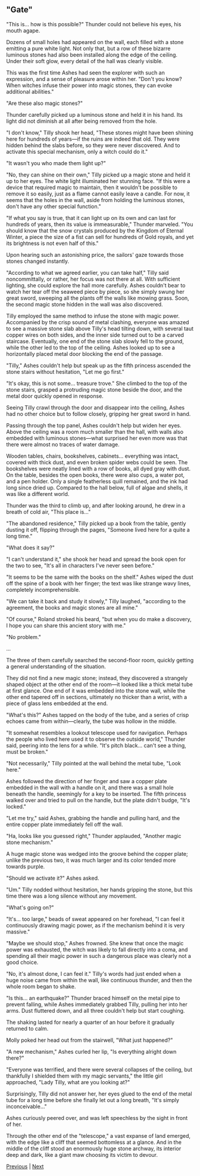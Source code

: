 ## "Gate"
"This is... how is this possible?" Thunder could not believe his eyes, his mouth agape.



Dozens of small holes had appeared on the wall, each filled with a stone emitting a pure white light. Not only that, but a row of these bizarre luminous stones had also been installed along the edge of the ceiling. Under their soft glow, every detail of the hall was clearly visible.



This was the first time Ashes had seen the explorer with such an expression, and a sense of pleasure arose within her. "Don't you know? When witches infuse their power into magic stones, they can evoke additional abilities."



"Are these also magic stones?"



Thunder carefully picked up a luminous stone and held it in his hand. Its light did not diminish at all after being removed from the hole.



"I don't know," Tilly shook her head, "These stones might have been shining here for hundreds of years—if the ruins are indeed that old. They were hidden behind the slabs before, so they were never discovered. And to activate this special mechanism, only a witch could do it."



"It wasn't you who made them light up?"



"No, they can shine on their own," Tilly picked up a magic stone and held it up to her eyes. The white light illuminated her stunning face. "If this were a device that required magic to maintain, then it wouldn't be possible to remove it so easily, just as a flame cannot easily leave a candle. For now, it seems that the holes in the wall, aside from holding the luminous stones, don't have any other special function."



"If what you say is true, that it can light up on its own and can last for hundreds of years, then its value is immeasurable," Thunder marveled. "You should know that the snow crystals produced by the Kingdom of Eternal Winter, a piece the size of a fist can sell for hundreds of Gold royals, and yet its brightness is not even half of this."



Upon hearing such an astonishing price, the sailors' gaze towards those stones changed instantly.

"According to what we agreed earlier, you can take half," Tilly said noncommittally, or rather, her focus was not there at all. With sufficient lighting, she could explore the hall more carefully. Ashes couldn't bear to watch her tear off the seaweed piece by piece, so she simply swung her great sword, sweeping all the plants off the walls like mowing grass. Soon, the second magic stone hidden in the wall was also discovered.



Tilly employed the same method to infuse the stone with magic power. Accompanied by the crisp sound of metal clashing, everyone was amazed to see a massive stone slab above Tilly's head tilting down, with several taut copper wires on both sides, and the inner side turned out to be a carved staircase. Eventually, one end of the stone slab slowly fell to the ground, while the other led to the top of the ceiling. Ashes looked up to see a horizontally placed metal door blocking the end of the passage.



"Tilly," Ashes couldn't help but speak up as the fifth princess ascended the stone stairs without hesitation, "Let me go first."



"It's okay, this is not some... treasure trove." She climbed to the top of the stone stairs, grasped a protruding magic stone beside the door, and the metal door quickly opened in response.



Seeing Tilly crawl through the door and disappear into the ceiling, Ashes had no other choice but to follow closely, gripping her great sword in hand.



Passing through the top panel, Ashes couldn't help but widen her eyes. Above the ceiling was a room much smaller than the hall, with walls also embedded with luminous stones—what surprised her even more was that there were almost no traces of water damage.



Wooden tables, chairs, bookshelves, cabinets... everything was intact, covered with thick dust, and even broken spider webs could be seen. The bookshelves were neatly lined with a row of books, all dyed gray with dust. On the table, besides the open books, there were also cups, a water pot, and a pen holder. Only a single featherless quill remained, and the ink had long since dried up. Compared to the hall below, full of algae and shells, it was like a different world.



Thunder was the third to climb up, and after looking around, he drew in a breath of cold air, "This place is..."



"The abandoned residence," Tilly picked up a book from the table, gently dusting it off, flipping through the pages, "Someone lived here for a quite a long time."

"What does it say?"

"I can't understand it," she shook her head and spread the book open for the two to see, "It's all in characters I've never seen before."

"It seems to be the same with the books on the shelf." Ashes wiped the dust off the spine of a book with her finger; the text was like strange wavy lines, completely incomprehensible.

"We can take it back and study it slowly," Tilly laughed, "according to the agreement, the books and magic stones are all mine."

"Of course," Roland stroked his beard, "but when you do make a discovery, I hope you can share this ancient story with me."

"No problem."

...

The three of them carefully searched the second-floor room, quickly getting a general understanding of the situation.



They did not find a new magic stone; instead, they discovered a strangely shaped object at the other end of the room—it looked like a thick metal tube at first glance. One end of it was embedded into the stone wall, while the other end tapered off in sections, ultimately no thicker than a wrist, with a piece of glass lens embedded at the end.



"What's this?" Ashes tapped on the body of the tube, and a series of crisp echoes came from within—clearly, the tube was hollow in the middle.



"It somewhat resembles a lookout telescope used for navigation. Perhaps the people who lived here used it to observe the outside world," Thunder said, peering into the lens for a while. "It's pitch black... can't see a thing, must be broken."



"Not necessarily," Tilly pointed at the wall behind the metal tube, "Look here."



Ashes followed the direction of her finger and saw a copper plate embedded in the wall with a handle on it, and there was a small hole beneath the handle, seemingly for a key to be inserted. The fifth princess walked over and tried to pull on the handle, but the plate didn't budge, "It's locked."



"Let me try," said Ashes, grabbing the handle and pulling hard, and the entire copper plate immediately fell off the wall.



"Ha, looks like you guessed right," Thunder applauded, "Another magic stone mechanism."



A huge magic stone was wedged into the groove behind the copper plate; unlike the previous two, it was much larger and its color tended more towards purple.



"Should we activate it?" Ashes asked.



"Um." Tilly nodded without hesitation, her hands gripping the stone, but this time there was a long silence without any movement.

"What's going on?"

"It's... too large," beads of sweat appeared on her forehead, "I can feel it continuously drawing magic power, as if the mechanism behind it is very massive."

"Maybe we should stop," Ashes frowned. She knew that once the magic power was exhausted, the witch was likely to fall directly into a coma, and spending all their magic power in such a dangerous place was clearly not a good choice.

"No, it's almost done, I can feel it." Tilly's words had just ended when a huge noise came from within the wall, like continuous thunder, and then the whole room began to shake.

"Is this... an earthquake?" Thunder braced himself on the metal pipe to prevent falling, while Ashes immediately grabbed Tilly, pulling her into her arms. Dust fluttered down, and all three couldn't help but start coughing.

The shaking lasted for nearly a quarter of an hour before it gradually returned to calm.

Molly poked her head out from the stairwell, "What just happened?"

"A new mechanism," Ashes curled her lip, "Is everything alright down there?"



"Everyone was terrified, and there were several collapses of the ceiling, but thankfully I shielded them with my magic servants," the little girl approached, "Lady Tilly, what are you looking at?"



Surprisingly, Tilly did not answer her, her eyes glued to the end of the metal tube for a long time before she finally let out a long breath, "It's simply inconceivable..."



Ashes curiously peered over, and was left speechless by the sight in front of her.



Through the other end of the "telescope," a vast expanse of land emerged, with the edge like a cliff that seemed bottomless at a glance. And in the middle of the cliff stood an enormously huge stone archway, its interior deep and dark, like a giant maw choosing its victim to devour.





[Previous](CH0233.md) | [Next](CH0235.md)
